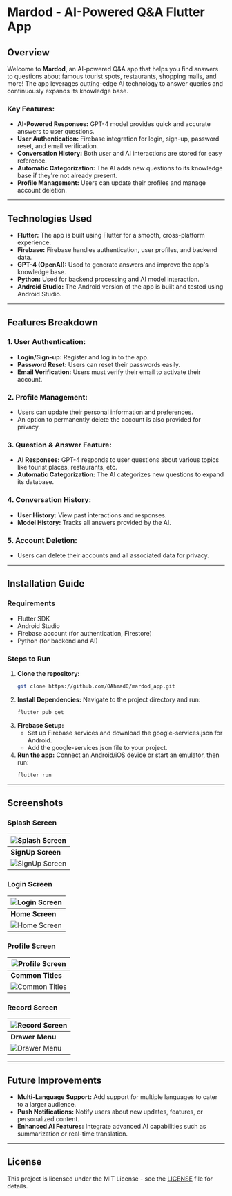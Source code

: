 # Mardod - AI-Powered Q&A Flutter App

## Overview

Welcome to **Mardod**, an AI-powered Q&A app that helps you find answers to questions about famous tourist spots, restaurants, shopping malls, and more! The app leverages cutting-edge AI technology to answer queries and continuously expands its knowledge base.

### Key Features:
- **AI-Powered Responses:** GPT-4 model provides quick and accurate answers to user questions.
- **User Authentication:** Firebase integration for login, sign-up, password reset, and email verification.
- **Conversation History:** Both user and AI interactions are stored for easy reference.
- **Automatic Categorization:** The AI adds new questions to its knowledge base if they're not already present.
- **Profile Management:** Users can update their profiles and manage account deletion.

---

## Technologies Used

- **Flutter:** The app is built using Flutter for a smooth, cross-platform experience.
- **Firebase:** Firebase handles authentication, user profiles, and backend data.
- **GPT-4 (OpenAI):** Used to generate answers and improve the app's knowledge base.
- **Python:** Used for backend processing and AI model interaction.
- **Android Studio:** The Android version of the app is built and tested using Android Studio.

---

## Features Breakdown

### 1. **User Authentication:**
- **Login/Sign-up:** Register and log in to the app.
- **Password Reset:** Users can reset their passwords easily.
- **Email Verification:** Users must verify their email to activate their account.
  
### 2. **Profile Management:**
- Users can update their personal information and preferences.
- An option to permanently delete the account is also provided for privacy.

### 3. **Question & Answer Feature:**
- **AI Responses:** GPT-4 responds to user questions about various topics like tourist places, restaurants, etc.
- **Automatic Categorization:** The AI categorizes new questions to expand its database.

### 4. **Conversation History:**
- **User History:** View past interactions and responses.
- **Model History:** Tracks all answers provided by the AI.

### 5. **Account Deletion:**
- Users can delete their accounts and all associated data for privacy.

---

## Installation Guide

### Requirements

- Flutter SDK
- Android Studio
- Firebase account (for authentication, Firestore)
- Python (for backend and AI)

### Steps to Run

1. **Clone the repository:**
   ```bash
   git clone https://github.com/0Ahmad0/mardod_app.git
2. **Install Dependencies:**
   Navigate to the project directory and run:
   ```bash
   flutter pub get
3. **Firebase Setup:**
   - Set up Firebase services and download the google-services.json for Android.
   - Add the google-services.json file to your project.
4. **Run the app:**
   Connect an Android/iOS device or start an emulator, then run:
   ```bash
   flutter run
---
## Screenshots

### Splash Screen
| ![Splash Screen](https://github.com/user-attachments/assets/abb90e5e-f333-488f-ad8c-f0c326aad8b2) |
| --------------------------------------------------------- |
| **SignUp Screen**                                         |
| ![SignUp Screen](https://github.com/user-attachments/assets/5c8485f2-4da8-4eb3-8c76-840276caf0a7) |



### Login Screen
| ![Login Screen](https://github.com/user-attachments/assets/1ed14a32-278f-4d4d-b3de-3ea9f5bf78e8) |
| -------------------------------------------------------- |
| **Home Screen**                                           |
| ![Home Screen](https://github.com/user-attachments/assets/d037dcf6-b023-4e57-94c5-0824833cbea0) |


### Profile Screen
| ![Profile Screen](https://github.com/user-attachments/assets/b7f9678b-4988-4300-b024-6f51900d8f90) |
| ----------------------------------------------------------- |
| **Common Titles**                                           |
| ![Common Titles](https://github.com/user-attachments/assets/1d5e755f-097c-4b49-8bc8-34beba1e4f9b) |


### Record Screen
| ![Record Screen](https://github.com/user-attachments/assets/4b6595d4-ef7d-45bf-88b1-93c5a884ea14) |
| ---------------------------------------------------------- |
| **Drawer Menu**                                              |
| ![Drawer Menu](https://github.com/user-attachments/assets/a949ea47-38ff-453e-9c4b-d62e1f578af9) |



---

## Future Improvements

- **Multi-Language Support:** Add support for multiple languages to cater to a larger audience.
- **Push Notifications:** Notify users about new updates, features, or personalized content.
- **Enhanced AI Features:** Integrate advanced AI capabilities such as summarization or real-time translation.

---

## License

This project is licensed under the MIT License - see the [LICENSE](LICENSE) file for details.
